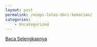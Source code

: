 ```yaml
---
layout: post
permalink: /mimpi-lolos-dari-kematian/
categories:
    - Uncategorized
---
```


[Baca Selengkapnya](/07)